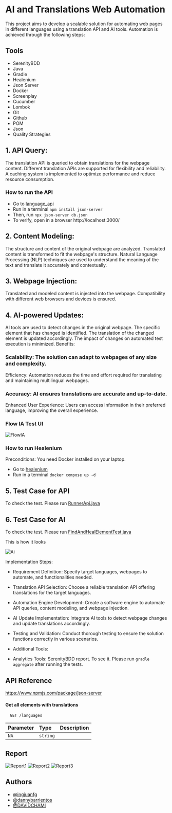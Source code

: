 
# AI and Translations Web Automation

This project aims to develop a scalable solution for automating web pages in different languages using a translation API and AI tools. Automation is achieved through the following steps:

## Tools
- SerenityBDD
- Java
- Gradle
- Healenium
- Json Server
- Docker
- Screenplay
- Cucumber
- Lombok
- Git
- Github
- POM
- Json
- Quality Strategies

## 1. API Query:

The translation API is queried to obtain translations for the webpage content.
Different translation APIs are supported for flexibility and reliability.
A caching system is implemented to optimize performance and reduce resource consumption.

### How to run the API

- Go to [language_api](src%2Ftest%2Fresources%2Flanguage_api) 
- Run in a terminal ```npm install json-server```
- Then, run ```npx json-server db.json```
- To verify, open in a browser http://localhost:3000/


## 2. Content Modeling:

The structure and content of the original webpage are analyzed.
Translated content is transformed to fit the webpage's structure.
Natural Language Processing (NLP) techniques are used to understand the meaning of the text and translate it accurately and contextually.

## 3. Webpage Injection:

Translated and modeled content is injected into the webpage.
Compatibility with different web browsers and devices is ensured.

## 4. AI-powered Updates:

AI tools are used to detect changes in the original webpage.
The specific element that has changed is identified.
The translation of the changed element is updated accordingly.
The impact of changes on automated test execution is minimized.
Benefits:

### Scalability: The solution can adapt to webpages of any size and complexity.
Efficiency: Automation reduces the time and effort required for translating and maintaining multilingual webpages.
### Accuracy: AI ensures translations are accurate and up-to-date.
Enhanced User Experience: Users can access information in their preferred language, improving the overall experience.

### Flow IA Test UI

![FlowIA](https://i.postimg.cc/HWb45Y2s/dl-engineers.jpg)

### How to run Healenium

Preconditions: You need Docker installed on your laptop.

- Go to [healenium](healenium)
- Run in a terminal ```docker compose up -d```

## 5. Test Case for API

To check the test. Please run [RunnerApi.java](src%2Ftest%2Fjava%2Forg%2Fexample%2Frunners%2FRunnerApi.java)

## 6. Test Case for AI

To check the test. Please run [FindAndHealElementTest.java](src%2Ftest%2Fjava%2Forg%2Fexample%2Frunners%2FFindAndHealElementTest.java)

This is how it looks

![Ai](https://i.postimg.cc/G3PFpvvh/asdasd.jpg)

Implementation Steps:

- Requirement Definition: Specify target languages, webpages to automate, and functionalities needed.
- Translation API Selection: Choose a reliable translation API offering translations for the target languages.
- Automation Engine Development: Create a software engine to automate API queries, content modeling, and webpage injection.
- AI Update Implementation: Integrate AI tools to detect webpage changes and update translations accordingly.
- Testing and Validation: Conduct thorough testing to ensure the solution functions correctly in various scenarios.

- Additional Tools:

- Analytics Tools: SerenityBDD report. To see it. Please run ```gradle aggregate``` after running the tests.

## API Reference
https://www.npmjs.com/package/json-server

#### Get all elements with translations

```http
  GET /languages
```

| Parameter | Type     | Description |
|:----------| :------- |:------------|
| `NA`      | `string` |             |     

## Report

![Report1](https://i.postimg.cc/s2JwpVyh/Captura-de-pantalla-2024-05-04-033938.png)
![Report2](https://i.postimg.cc/d0F5k7MF/Captura-de-pantalla-2024-05-04-033950.png)
![Report3](https://i.postimg.cc/QxR4D40H/Captura-de-pantalla-2024-05-04-034000.png)


## Authors

- [@ingjuanfg](https://github.com/ingjuanfg)
- [@dannybarrientos](https://www.github.com/dannybarrientos)
- [@DAVIDCHAMI](https://github.com/DAVIDCHAMI)

